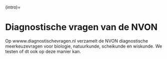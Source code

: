 (intro)=
# Diagnostische vragen van de NVON



Op wwww.diagnostischevragen.nl verzamelt de NVON diagnostische meerkeuzevragen voor biologie, natuurkunde, scheikunde en wiskunde. We testen of dt ook op deze manier kan. 



```{figure} .[/path/to/figure.jpg](https://www.diagnostischevragen.nl/wp-content/uploads/2023/05/cropped-logo_diagnostische_vragen-2048x292.png)

